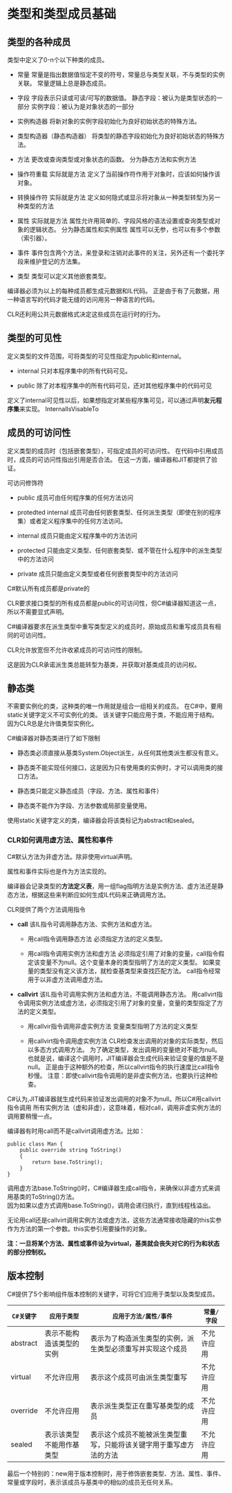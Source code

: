 # 类型和类型成员基础

## 类型的各种成员

类型中定义了0-n个以下种类的成员。

* 常量
常量是指出数据值恒定不变的符号，常量总与类型关联，不与类型的实例关联。
常量逻辑上总是静态成员。

* 字段
字段表示只读或可读/可写的数据值。
静态字段：被认为是类型状态的一部分
实例字段：被认为是对象状态的一部分

* 实例构造器
将新对象的实例字段初始化为良好初始状态的特殊方法。

* 类型构造器（静态构造器）
将类型的静态字段初始化为良好初始状态的特殊方法。

* 方法
更改或查询类型或对象状态的函数。
分为静态方法和实例方法

* 操作符重载
实际就是方法
定义了当前操作符作用于对象时，应该如何操作该对象。

* 转换操作符
实际就是方法
定义如何隐式或显示将对象从一种类型转型为另一种类型的方法

* 属性
实际就是方法
属性允许用简单的、字段风格的语法设置或查询类型或对象的逻辑状态。
分为静态属性和实例属性
属性可以无参，也可以有多个参数（索引器）。

* 事件
事件包含两个方法，来登录和注销对此事件的关注，另外还有一个委托字段来维护登记的方法集。

* 类型
类型可以定义其他嵌套类型。


编译器必须为以上的每种成员都生成元数据和IL代码。
正是由于有了元数据，用一种语言写的代码才能无缝的访问用另一种语言的代码。

CLR还利用公共元数据格式决定这些成员在运行时的行为。


## 类型的可见性

定义类型的文件范围，可将类型的可见性指定为public和internal。

* internal
只对本程序集中的所有代码可见。

* public
除了对本程序集中的所有代码可见，还对其他程序集中的代码可见



定义了internal可见性以后，如果想指定对某些程序集可见，可以通过声明**友元程序集**来实现。
InternalIsVisableTo


## 成员的可访问性

定义类型的成员时（包括嵌套类型），可指定成员的可访问性。
在代码中引用成员时，成员的可访问性指出引用是否合法。
在这一方面，编译器和JIT都提供了验证。

可访问修饰符

* public
成员可由任何程序集的任何方法访问

* protedted internal
成员可由任何嵌套类型、任何派生类型（即使在别的程序集）或者定义程序集中的任何方法访问。

* internal
成员只能由定义程序集中的方法访问

* protected
只能由定义类型、任何嵌套类型、或不管在什么程序中的派生类型中的方法访问

* private
成员只能由定义类型或者任何嵌套类型中的方法访问

C#默认所有成员都是private的

CLR要求接口类型的所有成员都是public的可访问性，但C#编译器知道这一点，所以不需要显式声明。

C#编译器要求在派生类型中重写类型定义的成员时，原始成员和重写成员具有相同的可访问性。

CLR允许放宽但不允许收紧成员的可访问性的限制。

这是因为CLR承诺派生类总能转型为基类，并获取对基类成员的访问权。

## 静态类

不需要实例化的类，这种类的唯一作用就是组合一组相关的成员。
在C#中，要用static关键字定义不可实例化的类。
该关键字只能应用于类，不能应用于结构。 
因为CLR总是允许值类型实例化。

C#编译器对静态类进行了如下限制

* 静态类必须直接从基类System.Object派生，从任何其他类派生都没有意义。

* 静态类不能实现任何接口，这是因为只有使用类的实例时，才可以调用类的接口方法。

* 静态类只能定义静态成员（字段、方法、属性和事件）

* 静态类不能作为字段、方法参数或局部变量使用。

使用static关键字定义的类，编译器会将该类标记为abstract和sealed。

### CLR如何调用虚方法、属性和事件

C#默认方法为非虚方法。除非使用virtual声明。

属性和事件实际也是作为方法实现的。


编译器会记录类型的**方法定义表**，用一组flag指明方法是实例方法、虚方法还是静态方法，根据这些来判断应如何生成IL代码来正确调用方法。

CLR提供了两个方法调用指令

* **call**
该IL指令可调用静态方法、实例方法和虚方法。
	* 用call指令调用静态方法
必须指定方法的定义类型。

	* 用call指令调用实例方法和虚方法
必须指定引用了对象的变量，call指令假定该变量不为null。这个变量本身的类型指明了方法的定义类型。	如果变量的类型没有定义该方法，就检查基类型来查找匹配方法。	call指令经常用于以非虚方法调用虚方法。

* **callvirt**
该IL指令可调用实例方法和虚方法，不能调用静态方法。
用callvirt指令调用实例方法或虚方法，必须指定引用了对象的变量，变量的类型指定了方法的定义类型。
	* 用callvir指令调用非虚实例方法
变量类型指明了方法的定义类型

	* 用callvirt指令调用虚实例方法
CLR检查发出调用的对象的实际类型，然后以多态方式调用方法。
为了确定类型，发出调用的变量绝对不能为null。
也就是说，编译这个调用时，JIT编译器会生成代码来验证变量的值是不是null。
正是由于这种额外的检查，所以callvirt指令的执行速度比call指令秒慢。
注意：即使callvirt指令调用的是非虚实例方法，也要执行这种检查。


C#认为,JIT编译器就生成代码来验证发出调用的对象不为null。所以C#用callvirt指令调用
所有实例方法（虚和非虚），这意味着，相对call，调用非虚实例方法的调用要稍慢一点。


编译器有时用call而不是callvirt调用虚方法。比如：

````
public class Man {
	public override string ToString()
	{
	    return base.ToString();
	}
}
````

调用虚方法base.ToString()时，C#编译器生成call指令，来确保以非虚方式来调用基类的ToString()方法。  
因为如果以虚方式调用base.ToString()，调用会递归执行，直到线程栈溢出。


无论用call还是callvirt调用实例方法或虚方法，这些方法通常接收隐藏的this实参作为方法的第一个参数。this实参引用要操作的对象。


**注：一旦将某个方法、属性或事件设为virtual，基类就会丧失对它的行为和状态的部分控制权。**

## 版本控制

C#提供了5个影响组件版本控制的关键字，可将它们应用于类型以及类型成员。

``C#关键字`` | ``应用于类型`` | ``应用于方法/属性/事件`` |``常量/字段``
---|---|---|---
abstract|表示不能构造该类型的实例|表示为了构造派生类型的实例，派生类型必须重写并实现这个成员|不允许应用
virtual|不允许应用|表示这个成员可由派生类型重写|不允许应用
override|不允许应用|表示派生类型正在重写基类型的成员|不允许应用
sealed|表示该类型不能用作基类型|表示这个成员不能被派生类型重写，只能将该关键字用于重写虚方法的方法|不允许应用

最后一个特别的：new用于版本控制时，用于修饰嵌套类型、方法、属性、事件、常量或字段时，表示该成员与基类中的相似的成员无任何关系。

